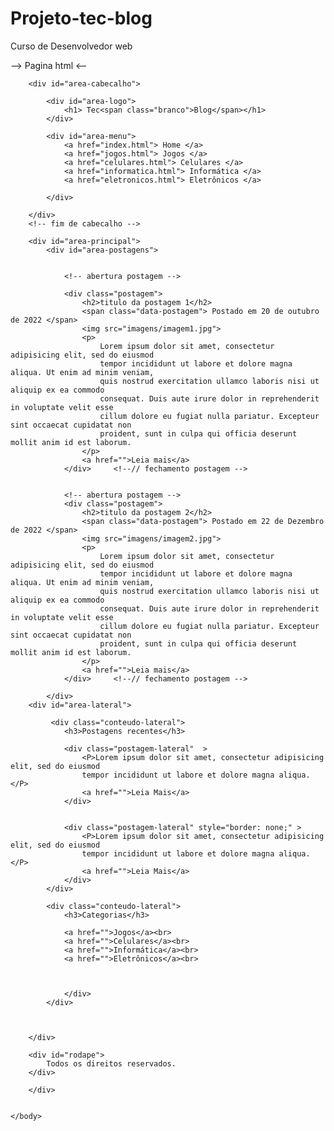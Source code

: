 # Projeto-tec-blog
Curso de Desenvolvedor web 

--> Pagina html <--

<!DOCTYPE html>
<html>
<head>
	<meta charset="utf-8">
	<title> TecBlog - O seu Blog de tecnologia</title>
		<link rel="stylesheet" type="text/css" href="css/estilo.css">


</head>
	<body>
		<!-- cabecalho -->
		
		<div id="area-cabecalho">
			
			<div id="area-logo">
				<h1> Tec<span class="branco">Blog</span></h1>
			</div>

			<div id="area-menu">
				<a href="index.html"> Home </a>
				<a href="jogos.html"> Jogos </a>
				<a href="celulares.html"> Celulares </a>
				<a href="informatica.html"> Informática </a>
				<a href="eletronicos.html"> Eletrônicos </a>
				
			</div>

		</div>	
		<!-- fim de cabecalho -->
 
		<div id="area-principal">
			<div id="area-postagens">
				
				
				<!-- abertura postagem -->
				
				<div class="postagem">
					<h2>titulo da postagem 1</h2>
					<span class="data-postagem"> Postado em 20 de outubro de 2022 </span>		
					<img src="imagens/imagem1.jpg">
					<p>
						Lorem ipsum dolor sit amet, consectetur adipisicing elit, sed do eiusmod
						tempor incididunt ut labore et dolore magna aliqua. Ut enim ad minim veniam,
						quis nostrud exercitation ullamco laboris nisi ut aliquip ex ea commodo
						consequat. Duis aute irure dolor in reprehenderit in voluptate velit esse
						cillum dolore eu fugiat nulla pariatur. Excepteur sint occaecat cupidatat non
						proident, sunt in culpa qui officia deserunt mollit anim id est laborum.
					</p>
					<a href="">Leia mais</a>
				</div>     <!--// fechamento postagem -->


				<!-- abertura postagem -->
				<div class="postagem">
					<h2>titulo da postagem 2</h2>
					<span class="data-postagem"> Postado em 22 de Dezembro de 2022 </span>		
					<img src="imagens/imagem2.jpg">
					<p>
						Lorem ipsum dolor sit amet, consectetur adipisicing elit, sed do eiusmod
						tempor incididunt ut labore et dolore magna aliqua. Ut enim ad minim veniam,
						quis nostrud exercitation ullamco laboris nisi ut aliquip ex ea commodo
						consequat. Duis aute irure dolor in reprehenderit in voluptate velit esse
						cillum dolore eu fugiat nulla pariatur. Excepteur sint occaecat cupidatat non
						proident, sunt in culpa qui officia deserunt mollit anim id est laborum.
					</p>
					<a href="">Leia mais</a>
				</div>     <!--// fechamento postagem -->

			</div>
		<div id="area-lateral">
			
			 <div class="conteudo-lateral">
			 	<h3>Postagens recentes</h3>
			 	
			 	<div class="postagem-lateral"  >
			 		<P>Lorem ipsum dolor sit amet, consectetur adipisicing elit, sed do eiusmod
					tempor incididunt ut labore et dolore magna aliqua.</P>
					<a href="">Leia Mais</a>
			 	</div>


			 	<div class="postagem-lateral" style="border: none;" >
			 		<P>Lorem ipsum dolor sit amet, consectetur adipisicing elit, sed do eiusmod
					tempor incididunt ut labore et dolore magna aliqua.</P>
					<a href="">Leia Mais</a>
				</div>
			</div>

			<div class="conteudo-lateral">
			 	<h3>Categorias</h3>

			 	<a href="">Jogos</a><br>
			 	<a href="">Celulares</a><br>
			 	<a href="">Informática</a><br>
			 	<a href="">Eletrônicos</a><br>
			 

			 	
				</div>
			</div>



		</div>	

		<div id="rodape">
			Todos os direitos reservados.
		</div>

		</div>


	</body>
</html>
